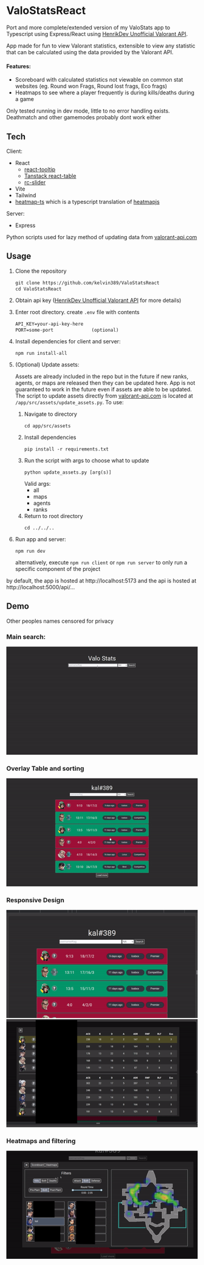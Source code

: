 # ValoStatsReact

Port and more complete/extended version of my ValoStats app to Typescript using Express/React using [HenrikDev Unofficial Valorant API](https://github.com/Henrik-3/unofficial-valorant-api).

App made for fun to view Valorant statistics, extensible to view any statistic that can be calculated using the data provided by the Valorant API.

#### Features:

- Scoreboard with calculated statistics not viewable on common stat websites (eg. Round won Frags, Round lost frags, Eco frags)
- Heatmaps to see where a player frequently is during kills/deaths during a game

Only tested running in dev mode, little to no error handling exists. Deathmatch and other gamemodes probably dont work either

## Tech

Client:

- React
  - [react-tooltip](https://www.npmjs.com/package/react-tooltip)
  - [Tanstack react-table](https://www.npmjs.com/package/@tanstack/react-table)
  - [rc-slider](https://www.npmjs.com/package/rc-slider)
- Vite
- Tailwind
- [heatmap-ts](https://www.npmjs.com/package/heatmap-ts) which is a typescript translation of [heatmapjs](https://www.npmjs.com/package/heatmapjs)

Server:

- Express

Python scripts used for lazy method of updating data from [valorant-api.com](https://valorant-api.com/)

## Usage

1. Clone the repository

   ```
   git clone https://github.com/kelvin389/ValoStatsReact
   cd ValoStatsReact
   ```

1. Obtain api key ([HenrikDev Unofficial Valorant API](https://github.com/Henrik-3/unofficial-valorant-api) for more details)
1. Enter root directory. create `.env` file with contents
   ```
   API_KEY=your-api-key-here
   PORT=some-port              (optional)
   ```
1. Install dependencies for client and server:

   ```
   npm run install-all
   ```

1. (Optional) Update assets:

   Assets are already included in the repo but in the future if new ranks, agents, or maps are released then they can be updated here. App is not guaranteed to work in the future even if assets are able to be updated. The script to update assets directly from [valorant-api.com](https://valorant-api.com/) is located at `/app/src/assets/update_assets.py`. To use:

   1. Navigate to directory
      ```
      cd app/src/assets
      ```
   1. Install dependencies
      ```
      pip install -r requirements.txt
      ```
   1. Run the script with args to choose what to update
      ```
      python update_assets.py [arg(s)]
      ```
      Valid args:
      - all
      - maps
      - agents
      - ranks
   1. Return to root directory
      ```
      cd ../../..
      ```

1. Run app and server:

   ```
   npm run dev
   ```

   alternatively, execute `npm run client` or `npm run server` to only run a specific component of the project

by default, the app is hosted at http://localhost:5173 and the api is hosted at http://localhost:5000/api/...

## Demo

Other peoples names censored for privacy

### Main search:

![demo gif 1](./demogifs/demo1.gif)

### Overlay Table and sorting

![demo gif 2](./demogifs/demo2.gif)

### Responsive Design

![demo gif 3](./demogifs/demo3.gif)
![demo gif 4](./demogifs/demo4.gif)

### Heatmaps and filtering

![demo gif 5](./demogifs/demo5.gif)
